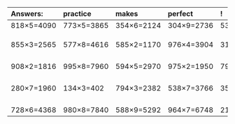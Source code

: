 | Answers: | practice | makes | perfect | ! |
| :--- | :--- | :--- | :--- | :--- |
| 818×5=4090 | 773×5=3865 | 354×6=2124 | 304×9=2736 | 531×3=1593 | 
|   |   |   |   |   | 
|   |   |   |   |   | 
|   |   |   |   |   | 
| 855×3=2565 | 577×8=4616 | 585×2=1170 | 976×4=3904 | 313×8=2504 | 
|   |   |   |   |   | 
|   |   |   |   |   | 
|   |   |   |   |   | 
|   |   |   |   |   | 
| 908×2=1816 | 995×8=7960 | 594×5=2970 | 975×2=1950 | 796×3=2388 | 
|   |   |   |   |   | 
|   |   |   |   |   | 
|   |   |   |   |   | 
|   |   |   |   |   | 
| 280×7=1960 | 134×3=402 | 794×3=2382 | 538×7=3766 | 355×9=3195 | 
|   |   |   |   |   | 
|   |   |   |   |   | 
|   |   |   |   |   | 
|   |   |   |   |   | 
| 728×6=4368 | 980×8=7840 | 588×9=5292 | 964×7=6748 | 219×3=657 | 
